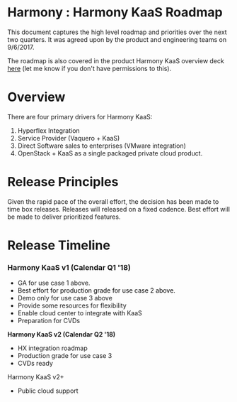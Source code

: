 # Harmony : Harmony KaaS Roadmap

This document captures the high level roadmap and priorities over the next two quarters. It was agreed upon by the product and engineering teams on 9/6/2017.

The roadmap is also covered in the product Harmony KaaS overview deck [here](https://cisco.box.com/s/dyov8b6htgwyxc308z5q6r1tj68d7gke) (let me know if you don't have permissions to this).

# Overview

There are four primary drivers for Harmony KaaS:

1.  Hyperflex Integration
2.  Service Provider (Vaquero + KaaS)
3.  Direct Software sales to enterprises (VMware integration)
4.  OpenStack + KaaS as a single packaged private cloud product.

# Release Principles

Given the rapid pace of the overall effort, the decision has been made to time box releases. Releases will released on a fixed cadence. Best effort will be made to deliver prioritized features.

# Release Timeline

### Harmony KaaS v1 (Calendar Q1 '18)

*   GA for use case 1 above.
*   <span style="color: rgb(0,0,0);">Best effort for production grade for use case 2 above.</span>
*   Demo only for use case 3 above
*   Provide some resources for flexibility
*   Enable cloud center to integrate with KaaS
*   Preparation for CVDs

**Harmony KaaS v2 (Calendar Q2 '18)**

*   HX integration roadmap
*   Production grade for use case 3
*   CVDs ready

Harmony KaaS v2+

*   Public cloud support